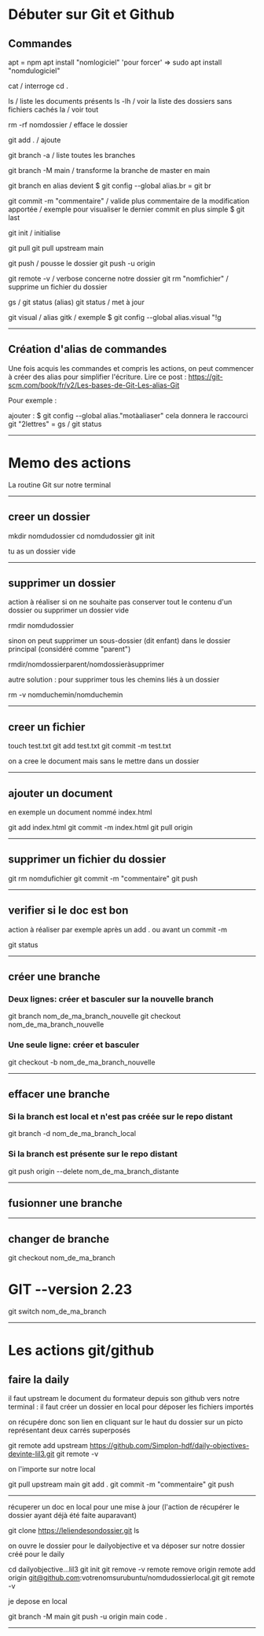 # Débuter sur Git et Github

## Commandes

apt = npm
apt install "nomlogiciel"
'pour forcer' => sudo apt install "nomdulogiciel"

cat  / interroge
cd .

ls  / liste les documents présents
ls -lh  / voir la liste des dossiers sans fichiers cachés
la  / voir tout

rm -rf nomdossier  / efface le dossier

git add .  / ajoute

git branch -a  / liste toutes les branches

git branch -M main  / transforme la branche de master en main

git branch en alias devient
$ git config --global alias.br = git br

git commit -m "commentaire"  / valide plus commentaire de la modification apportée
/ exemple pour visualiser le dernier commit
en plus simple
$ git last

git init  / initialise

git pull
git pull upstream main

git push  / pousse le dossier
git push -u origin

git remote -v  / verbose  concerne notre dossier
git rm "nomfichier"  / supprime un fichier du dossier

gs  / git status (alias)
git status  / met à jour

git visual / alias gitk
/ exemple $ git config --global alias.visual "!g

-------------------------

## Création d'alias de commandes

Une fois acquis les commandes et compris les actions,
on peut commencer à créer des alias pour simplifier 
l'écriture.
Lire ce post :
https://git-scm.com/book/fr/v2/Les-bases-de-Git-Les-alias-Git

Pour exemple :

ajouter : $ git config --global alias."motàaliaser"
cela donnera le raccourci git "2lettres" = gs / git status

-------------------------



# Memo des actions

La routine Git sur notre terminal

-------------------------

## creer un dossier

mkdir nomdudossier
cd nomdudossier
git init

tu as un dossier vide

-------------------------

## supprimer un dossier
action à réaliser si on ne souhaite pas 
conserver tout le contenu d'un dossier
ou supprimer un dossier vide 

rmdir nomdudossier

sinon on peut supprimer un sous-dossier (dit enfant) 
dans le dossier principal (considéré comme "parent")

rmdir/nomdossierparent/nomdossieràsupprimer

autre solution : pour supprimer tous les chemins liés
à un dossier

rm -v nomduchemin/nomduchemin

-------------------------

## creer un fichier

touch test.txt
git add test.txt
git commit -m test.txt

on a cree le document mais sans le mettre dans un dossier

-------------------------

## ajouter un document
en exemple un document nommé index.html

git add index.html
git commit -m index.html
git pull origin

-------------------------

## supprimer un fichier du dossier

git rm nomdufichier
git commit -m "commentaire"
git push

-------------------------

## verifier si le doc est bon
action à réaliser par exemple après un add .
ou avant un commit -m

git status

-------------------------

## créer une branche

### Deux lignes: créer et basculer sur la nouvelle branch
git branch nom_de_ma_branch_nouvelle
git checkout nom_de_ma_branch_nouvelle

### Une seule ligne: créer et basculer
git checkout -b nom_de_ma_branch_nouvelle

-------------------------

## effacer une branche

### Si la branch est local et n'est pas créée sur le repo distant
git branch -d nom_de_ma_branch_local

### Si la branch est présente sur le repo distant
git push origin --delete nom_de_ma_branch_distante

-------------------------

## fusionner une branche

-------------------------
## changer de branche

git checkout nom_de_ma_branch

# GIT --version 2.23
git switch nom_de_ma_branch

-------------------------


# Les actions git/github

## faire la daily

il faut upstream le document du formateur depuis son github
vers notre terminal : il faut créer un dossier en local pour 
déposer les fichiers importés

on récupére donc son lien en cliquant sur le haut du dossier 
sur un picto représentant deux carrés superposés

git remote add upstream https://github.com/Simplon-hdf/daily-objectives-devinte-lil3.git
git remote -v

on l'importe sur notre local

git pull upstream main
git add .
git commit -m "commentaire"
git push

-------------------------

récuperer un doc en local
pour une mise à jour (l'action de récupérer le dossier
ayant déjà été faite auparavant)

git clone https://leliendesondossier.git
ls

on ouvre le dossier pour le dailyobjective
et va déposer sur notre dossier créé pour le daily

cd dailyobjective...lil3
git init
git remove -v
remote remove origin
remote add origin git@github.com:votrenomsurubuntu/nomdudossierlocal.git
git remote -v

je depose en local

git branch -M main
git push -u origin main
code .

-------------------------
